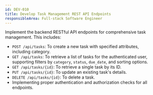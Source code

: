 ```yaml
---
id: DEV-010
title: Develop Task Management REST API Endpoints
responsibleArea: Full-stack Software Engineer
---
```

Implement the backend RESTful API endpoints for comprehensive task management. This includes:
*   `POST /api/tasks`: To create a new task with specified attributes, including category.
*   `GET /api/tasks`: To retrieve a list of tasks for the authenticated user, supporting filters by `category`, `status`, `due_date`, and sorting options.
*   `GET /api/tasks/{id}`: To retrieve a single task by its ID.
*   `PUT /api/tasks/{id}`: To update an existing task's details.
*   `DELETE /api/tasks/{id}`: To delete a task.
*   Implementing proper authentication and authorization checks for all endpoints.